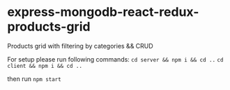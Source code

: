 # express-mongodb-react-redux-products-grid
Products grid with filtering by categories &amp;&amp; CRUD

For setup please run following commands:
`cd server && npm i && cd ..`
`cd client && npm i && cd ..`

then run 
`npm start`
